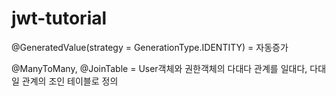 # jwt-tutorial

@GeneratedValue(strategy = GenerationType.IDENTITY) =  자동증가


@ManyToMany, @JoinTable = User객체와 권한객체의 다대다 관계를 일대다, 다대일 관계의 조인 테이블로 정의



